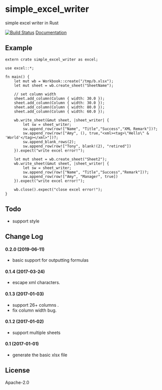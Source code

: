 # simple_excel_writer
simple excel writer in Rust

[![Build Status](https://travis-ci.org/outersky/simple_excel_writer.png?branch=master)](https://travis-ci.org/outersky/simple_excel_writer) 
[Documentation](https://docs.rs/simple_excel_writer/)

## Example

```rust,no_run
extern crate simple_excel_writer as excel;

use excel::*;

fn main() {
    let mut wb = Workbook::create("/tmp/b.xlsx");
    let mut sheet = wb.create_sheet("SheetName");

    // set column width
    sheet.add_column(Column { width: 30.0 });
    sheet.add_column(Column { width: 30.0 });
    sheet.add_column(Column { width: 80.0 });
    sheet.add_column(Column { width: 60.0 });

    wb.write_sheet(&mut sheet, |sheet_writer| {
        let sw = sheet_writer;
        sw.append_row(row!["Name", "Title","Success","XML Remark"])?;
        sw.append_row(row!["Amy", (), true,"<xml><tag>\"Hello\" & 'World'</tag></xml>"])?;
        sw.append_blank_rows(2);
        sw.append_row(row!["Tony", blank!(2), "retired"])
    }).expect("write excel error!");

    let mut sheet = wb.create_sheet("Sheet2");
    wb.write_sheet(&mut sheet, |sheet_writer| {
        let sw = sheet_writer;
        sw.append_row(row!["Name", "Title","Success","Remark"])?;
        sw.append_row(row!["Amy", "Manager", true])
    }).expect("write excel error!");

    wb.close().expect("close excel error!");
}
```

## Todo

- support style

## Change Log

#### 0.2.0 (2019-06-11)
- basic support for outputting formulas

#### 0.1.4 (2017-03-24)
- escape xml characters.

#### 0.1.3 (2017-01-03)
- support 26+ columns .
- fix column width bug.

#### 0.1.2 (2017-01-02)
- support multiple sheets

#### 0.1 (2017-01-01)
- generate the basic xlsx file

## License
Apache-2.0
